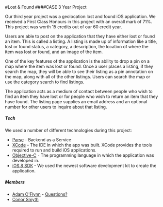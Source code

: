 #Lost  & Found
####CASE 3 Year Project

Our third year project was a geolocation lost and found iOS application. We received a First Class Honours in this project with an overall mark of 71%. This project was worth 15 credits out of our 60 credit year.

Users are able to post on the application that they have either lost or found an item. This is called a listing. A listing is made up of information like a title, lost or found status, a category, a description, the location of where the item was lost or found, and an image of the item.

One of the key features of the application is the ability to drop a pin on a map where the item was lost or found. Once a user places a listing, if they search the map, they will be able to see their listing as a pin annotation on the map, along with all of the other listings. Users can search the map or use the category search to find listings.

The application acts as a medium of contact between people who wish to find an item they have
lost or for people who wish to return an item that they have found. The listing page supplies an
email address and an optional number for other users to inquire about that listing. 


##### Tech

We used a number of different technologies during this project:

* [Parse](https://www.parse.com) - Backend as a Service
* [XCode](https://developer.apple.com/xcode/) - The IDE in which the app was built. XCode provides the tools required to run and build iOS applications. 
* [Objective-C](https://en.wikipedia.org/wiki/Objective-C) - The programming language in which the application was developed in. 
* [iOS 8 SDK](https://developer.apple.com/ios/download/) - We used the newest software development kit to create the application. 

##### Members
* [Adam O'Flynn](www.github.com/aoflynn) - [Questions?](mailto:aoflynn9909@gmail.com)
* [Conor Smyth](www.github.com/smythconor)

